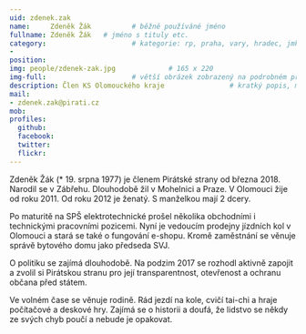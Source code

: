 ```yaml
---
uid: zdenek.zak
name:     Zdeněk Žák          # běžně používáné jméno
fullname: Zdeněk Žák   # jméno s tituly etc.
category:                     # kategorie: rp, praha, vary, hradec, jmk, senat
- 
position:
img: people/zdenek-zak.jpg             # 165 x 220
img-full:                     # větší obrázek zobrazený na podrobném profilu
description: Člen KS Olomouckého kraje                # kratký popis, max 160 znaků
mail:
- zdenek.zak@pirati.cz
mob:         
profiles:
  github:
  facebook:       
  twitter:        
  flickr:       
---
```

Zdeněk Žák (* 19. srpna 1977) je členem Pirátské strany od března 2018. Narodil se v Zábřehu. Dlouhodobě žil v Mohelnici a Praze. V Olomouci žije od roku 2011. Od roku 2012 je ženatý. S manželkou mají 2 dcery. 

Po maturitě na SPŠ elektrotechnické prošel několika obchodními i technickými pracovními pozicemi. Nyní je vedoucím prodejny jízdních kol v Olomouci a stará se také o fungování e-shopu. Kromě zaměstnání se věnuje správě bytového domu jako předseda SVJ.

O politiku se zajímá dlouhodobě. Na podzim 2017 se rozhodl aktivně zapojit a zvolil si Pirátskou stranu pro její transparentnost, otevřenost a ochranu občana před státem.

Ve volném čase se věnuje rodině. Rád jezdí na kole, cvičí tai-chi a hraje počítačové a deskové hry. Zajímá se o historii a doufá, že lidstvo se někdy ze svých chyb poučí a nebude je opakovat.